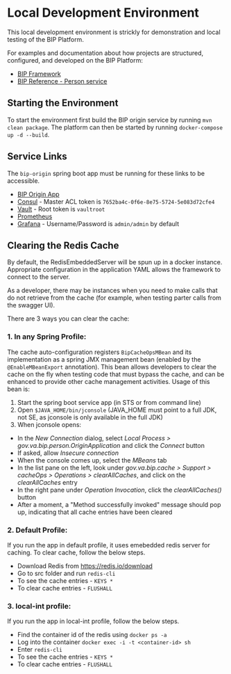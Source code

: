 # Local Development Environment

This local development environment is strickly for demonstration and local testing of the BIP Platform.

For examples and documentation about how projects are structured, configured, and developed on the BIP Platform:

- [BIP Framework](https://github.com/department-of-veterans-affairs/bip-framework)
- [BIP Reference - Person service](https://github.com/department-of-veterans-affairs/bip-reference-person)

## Starting the Environment

To start the environment first build the BIP origin service by running `mvn clean package`. The platform can then be started by running `docker-compose up -d --build`.

## Service Links

The `bip-origin` spring boot app must be running for these links to be accessible.

- [BIP Origin App](http://localhost:8080)
- [Consul](http://localhost:8500) - Master ACL token is `7652ba4c-0f6e-8e75-5724-5e083d72cfe4`
- [Vault](http://localhost:8200) - Root token is `vaultroot`
- [Prometheus](http://localhos:9090)
- [Grafana](http://localhost:3000) - Username/Password is `admin/admin` by default

## Clearing the Redis Cache

By default, the RedisEmbeddedServer will be spun up in a docker instance. Appropriate configuration in the application YAML allows the framework to connect to the server.

As a developer, there may be instances when you need to make calls that do not retrieve from the cache (for example, when testing parter calls from the swagger UI).

There are 3 ways you can clear the cache:

### 1\. In any Spring Profile:

The cache auto-configuration registers `BipCacheOpsMBean` and its implementation as a spring JMX management bean (enabled by the `@EnableMBeanExport` annotation). This bean allows developers to clear the cache on the fly when testing code that must bypass the cache, and can be enhanced to provide other cache management activities. Usage of this bean is:

1. Start the spring boot service app (in STS or from command line)
2. Open `$JAVA_HOME/bin/jconsole` (JAVA_HOME must point to a full JDK, not SE, as jconsole is only available in the full JDK)
3. When jconsole opens:

  - In the _New Connection_ dialog, select _Local Process > gov.va.bip.person.OriginApplication_ and click the _Connect_ button
  - If asked, allow _Insecure connection_
  - When the console comes up, select the _MBeans_ tab
  - In the list pane on the left, look under _gov.va.bip.cache > Support > cacheOps > Operations > clearAllCaches_, and click on the _clearAllCaches_ entry
  - In the right pane under _Operation Invocation_, click the _clearAllCaches()_ button
  - After a moment, a "Method successfully invoked" message should pop up, indicating that all cache entries have been cleared

### 2\. Default Profile:

If you run the app in default profile, it uses emebedded redis server for caching. To clear cache, follow the below steps.

- Download Redis from <https://redis.io/download>
- Go to src folder and run `redis-cli`
- To see the cache entries - `KEYS *`
- To clear cache entries - `FLUSHALL`

### 3\. local-int profile:

If you run the app in local-int profile, follow the below steps.

- Find the container id of the redis using `docker ps -a`
- Log into the container `docker exec -i -t <container-id> sh`
- Enter `redis-cli`
- To see the cache entries - `KEYS *`
- To clear cache entries - `FLUSHALL`

